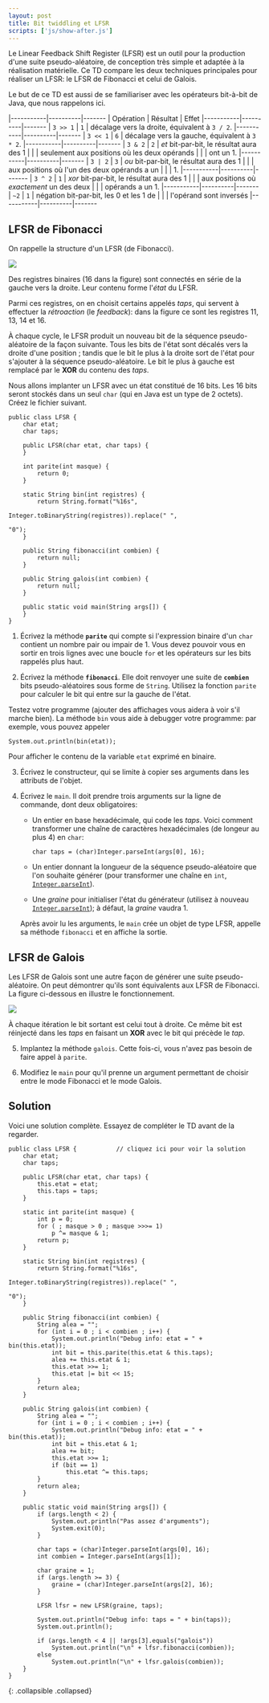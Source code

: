 ```yaml
---
layout: post
title: Bit twiddling et LFSR
scripts: ['js/show-after.js']
---
```


Le Linear Feedback Shift Register (LFSR) est un outil pour la production d'une suite pseudo-aléatoire, de conception très simple et  adaptée à la réalisation matérielle. Ce TD compare les deux techniques principales pour réaliser un LFSR: le LFSR de Fibonacci et celui de Galois.

Le but de ce TD est aussi de se familiariser avec les opérateurs bit-à-bit de Java, que nous rappelons ici.

|-----------|----------|-------
| Opération | Résultat | Effet
|-----------|----------|-------
| `3 >> 1`  |  `1`     | décalage vers la droite, équivalent à `3 / 2`.
|-----------|----------|-------
| `3 << 1`  |  `6`     | décalage vers la gauche, équivalent à `3 * 2`.
|-----------|----------|-------
| `3 & 2`   |  `2`     | *et* bit-par-bit, le résultat aura des 1
|           |          | seulement aux positions où les deux opérands
|           |          | ont un 1.
|-----------|----------|-------
| `3 | 2`   |  `3`     | *ou* bit-par-bit, le résultat aura des 1
|           |          | aux positions où l'un des deux opérands a un
|           |          | 1.
|-----------|----------|-------
| `3 ^ 2`   |  `1`     | *xor* bit-par-bit, le résultat aura des 1
|           |          | aux positions où *exactement* un des deux
|           |          | opérands a un 1.
|-----------|----------|-------
| `~2`      |  `1`     |  négation bit-par-bit, les 0 et les 1 de
|           |          |  l'opérand sont inversés
|-----------|----------|-------



## LFSR de Fibonacci

On rappelle la structure d'un LFSR (de Fibonacci).

![](http://upload.wikimedia.org/wikipedia/commons/1/16/LFSR-F16.gif)

Des registres binaires (16 dans la figure) sont connectés en série de
la gauche vers la droite. Leur contenu forme l'*état* du LFSR.

Parmi ces registres, on en choisit certains
appelés *taps*, qui servent à effectuer la *rétroaction* (le
*feedback*): dans la figure ce sont les registres 11, 13, 14 et 16.

À chaque cycle, le LFSR produit un nouveau bit de la séquence pseudo-aléatoire de la façon suivante. Tous les
bits de l'état sont décalés vers la droite d'une position ; tandis que le bit le plus à la droite sort de l'état
pour s'ajouter à la séquence pseudo-aléatoire. Le bit le plus à gauche est remplacé par le **XOR** du contenu des *taps*.

Nous allons implanter un LFSR avec un état constitué de 16
bits. Les 16 bits seront stockés dans un seul `char` (qui en Java est
un type de 2 octets). Créez le fichier suivant.


~~~
public class LFSR {
    char etat;
    char taps;
    
    public LFSR(char etat, char taps) {
    }
    
    int parite(int masque) {
        return 0;
    }

    static String bin(int registres) {
        return String.format("%16s",
                             Integer.toBinaryString(registres)).replace(" ",
                                                                        "0");
    }

    public String fibonacci(int combien) {
        return null;
    }

    public String galois(int combien) {
        return null;
    }

    public static void main(String args[]) {
    }
}
~~~

1. Écrivez la méthode **`parite`** qui compte si l'expression binaire d'un
`char` contient un nombre pair ou impair de 1. Vous devez pouvoir vous
en sortir en trois lignes avec une boucle `for` et les opérateurs sur
les bits rappelés plus haut.

2. Écrivez la méthode **`fibonacci`**. Elle doit renvoyer une suite de **`combien`** bits pseudo-aléatoires sous forme de `String`. Utilisez la fonction `parite`
pour calculer le bit qui entre sur la gauche de l'état.

Testez votre programme (ajouter des affichages vous aidera à voir s'il
marche bien). La méthode `bin` vous aide à debugger votre programme:
par exemple, vous pouvez appeler

~~~
System.out.println(bin(etat));
~~~

Pour afficher le contenu de la variable `etat` exprimé en binaire.


3. Écrivez le constructeur, qui se limite à copier ses arguments dans
les attributs de l'objet.

4. Écrivez le `main`. Il doit prendre trois arguments sur la ligne de
    commande, dont deux obligatoires:

    - Un entier en base hexadécimale, qui code les *taps*. Voici
      comment transformer une chaîne de caractères hexadécimales (de
      longeur au plus 4) en `char`:
          
      ~~~
      char taps = (char)Integer.parseInt(args[0], 16);
      ~~~

    - Un entier donnant la longueur de la séquence pseudo-aléatoire que l'on souhaite
      générer (pour transformer une chaîne en `int`,
      [`Integer.parseInt`](http://docs.oracle.com/javase/6/docs/api/java/lang/Integer.html#parseInt%28java.lang.String%29)).


    - Une *graine* pour initialiser l'état du générateur (utilisez à
      nouveau
      [`Integer.parseInt`](http://docs.oracle.com/javase/6/docs/api/java/lang/Integer.html#parseInt%28java.lang.String%29));
      à défaut, la *graine* vaudra 1.

    
    Après avoir lu les arguments, le `main` crée un objet de type
    LFSR, appelle sa méthode `fibonacci` et en affiche la
    sortie.


## LFSR de Galois

Les LFSR de Galois sont une autre façon de générer une suite pseudo-aléatoire. On peut démontrer qu'ils sont équivalents aux LFSR de Fibonacci. La figure ci-dessous en illustre le fonctionnement.

![](http://upload.wikimedia.org/wikipedia/commons/3/3f/LFSR-G16.gif)

À chaque itération le bit sortant est celui tout à droite. Ce même bit
est réinjecté dans les *taps* en faisant un **XOR** avec le bit
qui précède le *tap*.

5. Implantez la méthode `galois`. Cette fois-ci, vous n'avez pas
besoin de faire appel à `parite`.

6. Modifiez le `main` pour qu'il prenne un argument permettant de choisir entre le mode Fibonacci et le mode Galois.


<div class="show-after" data-show-after="2014-03-12">

## Solution

Voici une solution complète. Essayez de compléter le TD avant de la regarder.

~~~
public class LFSR {           // cliquez ici pour voir la solution
    char etat;
    char taps;
        
    public LFSR(char etat, char taps) {
        this.etat = etat;
        this.taps = taps;
    }
        
    static int parite(int masque) {
        int p = 0;
        for ( ; masque > 0 ; masque >>>= 1)
            p ^= masque & 1;
        return p;
    }

    static String bin(int registres) {
        return String.format("%16s",
                             Integer.toBinaryString(registres)).replace(" ",
                                                                        "0");
    }

    public String fibonacci(int combien) {
        String alea = "";
        for (int i = 0 ; i < combien ; i++) {
            System.out.println("Debug info: etat = " + bin(this.etat));
            int bit = this.parite(this.etat & this.taps);
            alea += this.etat & 1;
            this.etat >>= 1;
            this.etat |= bit << 15;
        }
        return alea;
    }

    public String galois(int combien) {
        String alea = "";
        for (int i = 0 ; i < combien ; i++) {
            System.out.println("Debug info: etat = " + bin(this.etat));
            int bit = this.etat & 1;
            alea += bit;
            this.etat >>= 1;
            if (bit == 1)
                this.etat ^= this.taps;
        }
        return alea;
    }

    public static void main(String args[]) {
        if (args.length < 2) {
            System.out.println("Pas assez d'arguments");
            System.exit(0);
        }
        
        char taps = (char)Integer.parseInt(args[0], 16);
        int combien = Integer.parseInt(args[1]);
        
        char graine = 1;
        if (args.length >= 3) {
            graine = (char)Integer.parseInt(args[2], 16);
        }

        LFSR lfsr = new LFSR(graine, taps);
        
        System.out.println("Debug info: taps = " + bin(taps));
        System.out.println();

        if (args.length < 4 || !args[3].equals("galois"))
            System.out.println("\n" + lfsr.fibonacci(combien));
        else
            System.out.println("\n" + lfsr.galois(combien));
    }
}
~~~
{: .collapsible .collapsed}

</div>
